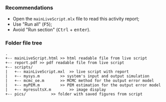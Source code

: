 ### Recommendations
- Open the `mainLiveScript.mlx` file to read this activity report;
- Use "Run all" (<kbd>F5</kbd>);
- Avoid "Run section" (<kbd>Ctrl</kbd> + <kbd>enter</kbd>).

### Folder file tree

```
.
+-- mainLiveScript.html >> html readable file from live script
+-- report.pdf >> pdf readable file from live script
+-- scripts/ 
|   +-- mainLiveScript.mxl 	>> live script with report
|   +-- mysys.m			>> system's input and output simulation
|   +-- mcmc_oe.m		>> MCMC method for the output error model
|   +-- myPEM.m			>> PEM estimation for the output error model
|   +-- myresultsX.m		>> image display
+-- pics/ 			>> folder with saved figures from script
```